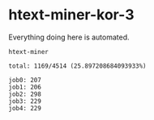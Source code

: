 # htext-miner-kor-3

Everything doing here is automated.

```
htext-miner

total: 1169/4514 (25.897208684093933%)

job0: 207
job1: 206
job2: 298
job3: 229
job4: 229
```